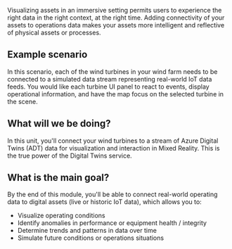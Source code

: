 Visualizing assets in an immersive setting permits users to experience the right data in the right context, at the right time.  Adding connectivity of your assets to operations data makes your assets more intelligent and reflective of physical assets or processes.  

## Example scenario

In this scenario, each of the wind turbines in your wind farm needs to be connected to a simulated data stream representing real-world IoT data feeds. You would like each turbine UI panel to react to events, display operational information, and have the map focus on the selected turbine in the scene.

## What will we be doing?

In this unit, you'll connect your wind turbines to a stream of Azure Digital Twins (ADT) data for visualization and interaction in Mixed Reality.  This is the true power of the Digital Twins service.

## What is the main goal?

By the end of this module, you'll be able to connect real-world operating data to digital assets (live or historic IoT data), which allows you to:

- Visualize operating conditions
- Identify anomalies in performance or equipment health / integrity
- Determine trends and patterns in data over time
- Simulate future conditions or operations situations